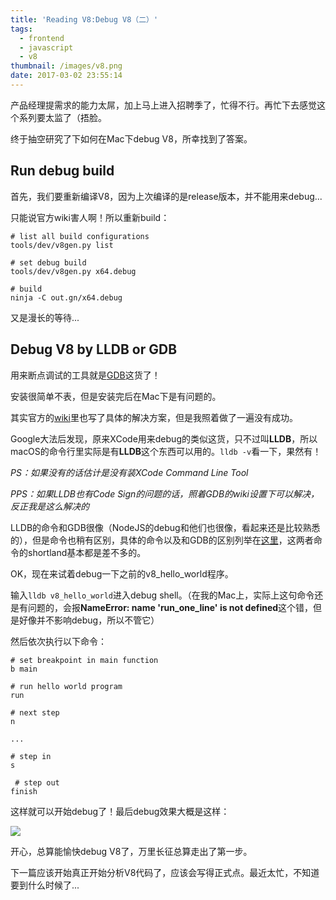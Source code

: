 ```yaml
---
title: 'Reading V8:Debug V8（二）'
tags:
  - frontend
  - javascript
  - v8
thumbnail: /images/v8.png
date: 2017-03-02 23:55:14
---
```



产品经理提需求的能力太屌，加上马上进入招聘季了，忙得不行。再忙下去感觉这个系列要太监了（捂脸。

终于抽空研究了下如何在Mac下debug V8，所幸找到了答案。

<!-- more -->

## Run debug build

首先，我们要重新编译V8，因为上次编译的是release版本，并不能用来debug...

只能说官方wiki害人啊！所以重新build：

```shell
# list all build configurations
tools/dev/v8gen.py list

# set debug build
tools/dev/v8gen.py x64.debug

# build
ninja -C out.gn/x64.debug
```

又是漫长的等待...



## Debug V8 by LLDB or GDB

用来断点调试的工具就是[GDB](https://sourceware.org/gdb)这货了！

安装很简单不表，但是安装完后在Mac下是有问题的。

其实官方的[wiki](https://sourceware.org/gdb/wiki/BuildingOnDarwin)里也写了具体的解决方案，但是我照着做了一遍没有成功。

Google大法后发现，原来XCode用来debug的类似这货，只不过叫**LLDB**，所以macOS的命令行里实际是有**LLDB**这个东西可以用的。`lldb -v`看一下，果然有！

*PS：如果没有的话估计是没有装XCode Command Line Tool*

*PPS：如果LLDB也有Code Sign的问题的话，照着GDB的wiki设置下可以解决，反正我是这么解决的*



LLDB的命令和GDB很像（NodeJS的debug和他们也很像，看起来还是比较熟悉的），但是命令也稍有区别，具体的命令以及和GDB的区别列举在[这里](https://lldb.llvm.org/lldb-gdb.html)，这两者命令的shortland基本都是差不多的。



OK，现在来试着debug一下之前的v8_hello_world程序。

输入`lldb v8_hello_world`进入debug shell。（在我的Mac上，实际上这句命令还是有问题的，会报**NameError: name 'run_one_line' is not defined**这个错，但是好像并不影响debug，所以不管它）

然后依次执行以下命令：

```shell
# set breakpoint in main function
b main 

# run hello world program
run 

# next step
n 

...

# step in
s 

 # step out
finish

```

这样就可以开始debug了！最后debug效果大概是这样：



![](/images/lldb_hello_world.png)



开心，总算能愉快debug V8了，万里长征总算走出了第一步。

下一篇应该开始真正开始分析V8代码了，应该会写得正式点。最近太忙，不知道要到什么时候了...

